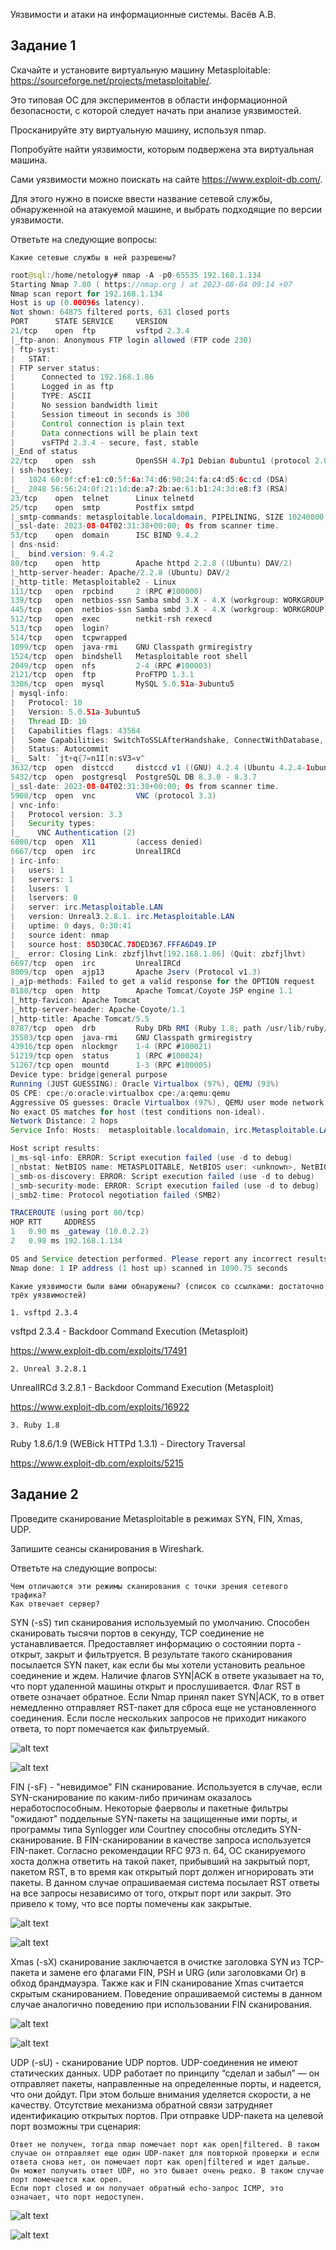 Уязвимости и атаки на информационные системы. Васёв А.В.

## Задание 1

Скачайте и установите виртуальную машину Metasploitable: https://sourceforge.net/projects/metasploitable/.

Это типовая ОС для экспериментов в области информационной безопасности, с которой следует начать при анализе уязвимостей.

Просканируйте эту виртуальную машину, используя nmap.

Попробуйте найти уязвимости, которым подвержена эта виртуальная машина.

Сами уязвимости можно поискать на сайте https://www.exploit-db.com/.

Для этого нужно в поиске ввести название сетевой службы, обнаруженной на атакуемой машине, и выбрать подходящие по версии уязвимости.

Ответьте на следующие вопросы:

    Какие сетевые службы в ней разрешены?

```java
root@sql:/home/netology# nmap -A -p0-65535 192.168.1.134
Starting Nmap 7.80 ( https://nmap.org ) at 2023-08-04 09:14 +07
Nmap scan report for 192.168.1.134
Host is up (0.00096s latency).
Not shown: 64875 filtered ports, 631 closed ports
PORT      STATE SERVICE     VERSION
21/tcp    open  ftp         vsftpd 2.3.4
|_ftp-anon: Anonymous FTP login allowed (FTP code 230)
| ftp-syst: 
|   STAT: 
| FTP server status:
|      Connected to 192.168.1.86
|      Logged in as ftp
|      TYPE: ASCII
|      No session bandwidth limit
|      Session timeout in seconds is 300
|      Control connection is plain text
|      Data connections will be plain text
|      vsFTPd 2.3.4 - secure, fast, stable
|_End of status
22/tcp    open  ssh         OpenSSH 4.7p1 Debian 8ubuntu1 (protocol 2.0)
| ssh-hostkey: 
|   1024 60:0f:cf:e1:c0:5f:6a:74:d6:90:24:fa:c4:d5:6c:cd (DSA)
|_  2048 56:56:24:0f:21:1d:de:a7:2b:ae:61:b1:24:3d:e8:f3 (RSA)
23/tcp    open  telnet      Linux telnetd
25/tcp    open  smtp        Postfix smtpd
|_smtp-commands: metasploitable.localdomain, PIPELINING, SIZE 10240000, VRFY, ETRN, STARTTLS, ENHANCEDSTATUSCODES, 8BITMIME, DSN, 
|_ssl-date: 2023-08-04T02:31:38+00:00; 0s from scanner time.
53/tcp    open  domain      ISC BIND 9.4.2
| dns-nsid: 
|_  bind.version: 9.4.2
80/tcp    open  http        Apache httpd 2.2.8 ((Ubuntu) DAV/2)
|_http-server-header: Apache/2.2.8 (Ubuntu) DAV/2
|_http-title: Metasploitable2 - Linux
111/tcp   open  rpcbind     2 (RPC #100000)
139/tcp   open  netbios-ssn Samba smbd 3.X - 4.X (workgroup: WORKGROUP)
445/tcp   open  netbios-ssn Samba smbd 3.X - 4.X (workgroup: WORKGROUP)
512/tcp   open  exec        netkit-rsh rexecd
513/tcp   open  login?
514/tcp   open  tcpwrapped
1099/tcp  open  java-rmi    GNU Classpath grmiregistry
1524/tcp  open  bindshell   Metasploitable root shell
2049/tcp  open  nfs         2-4 (RPC #100003)
2121/tcp  open  ftp         ProFTPD 1.3.1
3306/tcp  open  mysql       MySQL 5.0.51a-3ubuntu5
| mysql-info: 
|   Protocol: 10
|   Version: 5.0.51a-3ubuntu5
|   Thread ID: 10
|   Capabilities flags: 43564
|   Some Capabilities: SwitchToSSLAfterHandshake, ConnectWithDatabase, LongColumnFlag, SupportsCompression, Support41Auth, SupportsTransactions, Speaks41ProtocolNew
|   Status: Autocommit
|_  Salt: `jt+q{7=n1I[n:sV3=v^
3632/tcp  open  distccd     distccd v1 ((GNU) 4.2.4 (Ubuntu 4.2.4-1ubuntu4))
5432/tcp  open  postgresql  PostgreSQL DB 8.3.0 - 8.3.7
|_ssl-date: 2023-08-04T02:31:38+00:00; 0s from scanner time.
5900/tcp  open  vnc         VNC (protocol 3.3)
| vnc-info: 
|   Protocol version: 3.3
|   Security types: 
|_    VNC Authentication (2)
6000/tcp  open  X11         (access denied)
6667/tcp  open  irc         UnrealIRCd
| irc-info: 
|   users: 1
|   servers: 1
|   lusers: 1
|   lservers: 0
|   server: irc.Metasploitable.LAN
|   version: Unreal3.2.8.1. irc.Metasploitable.LAN 
|   uptime: 0 days, 0:30:41
|   source ident: nmap
|   source host: 85D30CAC.78DED367.FFFA6D49.IP
|_  error: Closing Link: zbzfjlhvt[192.168.1.86] (Quit: zbzfjlhvt)
6697/tcp  open  irc         UnrealIRCd
8009/tcp  open  ajp13       Apache Jserv (Protocol v1.3)
|_ajp-methods: Failed to get a valid response for the OPTION request
8180/tcp  open  http        Apache Tomcat/Coyote JSP engine 1.1
|_http-favicon: Apache Tomcat
|_http-server-header: Apache-Coyote/1.1
|_http-title: Apache Tomcat/5.5
8787/tcp  open  drb         Ruby DRb RMI (Ruby 1.8; path /usr/lib/ruby/1.8/drb)
35503/tcp open  java-rmi    GNU Classpath grmiregistry
43916/tcp open  nlockmgr    1-4 (RPC #100021)
51219/tcp open  status      1 (RPC #100024)
51267/tcp open  mountd      1-3 (RPC #100005)
Device type: bridge|general purpose
Running (JUST GUESSING): Oracle Virtualbox (97%), QEMU (93%)
OS CPE: cpe:/o:oracle:virtualbox cpe:/a:qemu:qemu
Aggressive OS guesses: Oracle Virtualbox (97%), QEMU user mode network gateway (93%)
No exact OS matches for host (test conditions non-ideal).
Network Distance: 2 hops
Service Info: Hosts:  metasploitable.localdomain, irc.Metasploitable.LAN; OSs: Unix, Linux; CPE: cpe:/o:linux:linux_kernel

Host script results:
|_ms-sql-info: ERROR: Script execution failed (use -d to debug)
|_nbstat: NetBIOS name: METASPLOITABLE, NetBIOS user: <unknown>, NetBIOS MAC: <unknown> (unknown)
|_smb-os-discovery: ERROR: Script execution failed (use -d to debug)
|_smb-security-mode: ERROR: Script execution failed (use -d to debug)
|_smb2-time: Protocol negotiation failed (SMB2)

TRACEROUTE (using port 80/tcp)
HOP RTT     ADDRESS
1   0.90 ms _gateway (10.0.2.2)
2   0.98 ms 192.168.1.134

OS and Service detection performed. Please report any incorrect results at https://nmap.org/submit/ .
Nmap done: 1 IP address (1 host up) scanned in 1090.75 seconds
```


    Какие уязвимости были вами обнаружены? (список со ссылками: достаточно трёх уязвимостей)

	1. vsftpd 2.3.4

vsftpd 2.3.4 - Backdoor Command Execution (Metasploit)

https://www.exploit-db.com/exploits/17491

	2. Unreal 3.2.8.1

UnrealIRCd 3.2.8.1 - Backdoor Command Execution (Metasploit) 

https://www.exploit-db.com/exploits/16922

	3. Ruby 1.8

Ruby 1.8.6/1.9 (WEBick HTTPd 1.3.1) - Directory Traversal

https://www.exploit-db.com/exploits/5215


## Задание 2

Проведите сканирование Metasploitable в режимах SYN, FIN, Xmas, UDP.

Запишите сеансы сканирования в Wireshark.

Ответьте на следующие вопросы:

    Чем отличаются эти режимы сканирования с точки зрения сетевого трафика?
    Как отвечает сервер?

SYN (-sS) тип сканирования используемый по умолчанию. Способен сканировать тысячи портов в секунду, TCP соединение не устанавливается. Предоставляет информацию о состоянии порта - открыт, закрыт и фильтруется. В результате такого сканирования посылается SYN пакет, как если бы мы хотели установить реальное соединение и ждем. Наличие флагов SYN|ACK в ответе указывает на то, что порт удаленной машины открыт и прослушивается. Флаг RST в ответе означает обратное. Если Nmap принял пакет SYN|ACK, то в ответ немедленно отправляет RST-пакет для сброса еще не установленного соединения. Если после нескольких запросов не приходит никакого ответа, то порт помечается как фильтруемый.

![alt text](https://github.com/rus42/VulnerabilitiesAndAttacksOnIS/blob/main/Task_2.1.png)

![alt text](https://github.com/rus42/VulnerabilitiesAndAttacksOnIS/blob/main/Task_2.2.png)

FIN (-sF) - "невидимое" FIN сканирование. Используется в случае, если SYN-сканирование по каким-либо причинам оказалось неработоспособным. Некоторые фаерволы и пакетные фильтры "ожидают" поддельные SYN-пакеты на защищенные ими порты, и программы типа Synlogger или Courtney способны отследить SYN-сканирование. В FIN-сканировании в качестве запроса используется FIN-пакет. Согласно рекомендации RFC 973 п. 64, ОС сканируемого хоста должна ответить на такой пакет, прибывший на закрытый порт, пакетом RST, в то время как открытый порт должен игнорировать эти пакеты.
В данном случае опрашиваемая система посылает RST ответы на все запросы независимо от того, открыт порт или закрыт. Это привело к тому, что все порты помечены как закрытые.

![alt text](https://github.com/rus42/VulnerabilitiesAndAttacksOnIS/blob/main/Task_2.3.png)

![alt text](https://github.com/rus42/VulnerabilitiesAndAttacksOnIS/blob/main/Task_2.4.png)

Xmas (-sX) сканирование заключается в очистке заголовка SYN из TCP-пакета и замене его флагами FIN, PSH и URG (или заголовками Or) в обход брандмауэра. Также как и FIN сканирование Xmas считается скрытым сканированием. Поведение опрашиваемой системы в данном случае аналогично поведению при использовании FIN сканирования.

![alt text](https://github.com/rus42/VulnerabilitiesAndAttacksOnIS/blob/main/Task_2.5.png)

![alt text](https://github.com/rus42/VulnerabilitiesAndAttacksOnIS/blob/main/Task_2.6.png)

UDP (-sU) - сканирование UDP портов. UDP-соединения не имеют статических данных. UDP работает по принципу “сделал и забыл” — он отправляет пакеты, направленные на определенные порты, и надеется, что они дойдут. При этом больше внимания уделяется скорости, а не качеству. Отсутствие механизма обратной связи затрудняет идентификацию открытых портов. При отправке UDP-пакета на целевой порт возможны три сценария:

	Ответ не получен, тогда nmap помечает порт как open|filtered. В таком случае он отправляет еще один UDP-пакет для повторной проверки и если ответа снова нет, он помечает порт как open|filtered и идет дальше.
	Он может получить ответ UDP, но это бывает очень редко. В таком случае порт помечается как open.
	Если порт closed и он получает обратный echo-запрос ICMP, это означает, что порт недоступен.

![alt text](https://github.com/rus42/VulnerabilitiesAndAttacksOnIS/blob/main/Task_2.7.png)

![alt text](https://github.com/rus42/VulnerabilitiesAndAttacksOnIS/blob/main/Task_2.8.png)
